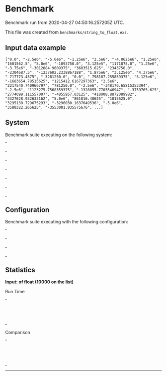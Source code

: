 # Benchmark

Benchmark run from 2020-04-27 04:50:16.257205Z UTC.

This file was created from `benchmarks/string_to_float.exs`.

## Input data example

    ["0.0", "-2.5e6", "-5.0e6", "-1.25e6", "2.5e6", "-4.0625e6", "1.25e6", "1601562.5", "5.0e6", "-1093750.0", "3.125e5", "1171875.0", "1.25e6", "-3.75e6", "-3012084.9609375", "3603515.625", "2343750.0", "-2304687.5", "-1237602.2338867188", "1.875e6", "3.125e6", "4.375e6", "-717773.4375", "-3281250.0", "0.0", "-798187.255859375", "3.125e6", "-1683654.78515625", "1215412.6167297363", "2.5e6", "2217540.740966797", "781250.0", "-2.5e6", "-348176.65815353394", "-2.5e6", "1123275.7568359375", "-1328055.7703546947", "-3759765.625", "2774099.111557007", "-4855957.03125", "418008.8872089982", "4327628.932633162", "5.0e6", "861816.40625", "1015625.0", "3295130.729675293", "-3296030.1637649536", "-5.0e6", "3580322.265625", "-3553001.035575676", ...]

## System

Benchmark suite executing on the following system:

<table style="width: 1%">
  <tr>
    <th style="width: 1%; white-space: nowrap">Operating System</th>
    <td>macOS</td>
  </tr><tr>
    <th style="white-space: nowrap">CPU Information</th>
    <td style="white-space: nowrap">Intel(R) Core(TM) i5-9600K CPU @ 3.70GHz</td>
  </tr><tr>
    <th style="white-space: nowrap">Number of Available Cores</th>
    <td style="white-space: nowrap">6</td>
  </tr><tr>
    <th style="white-space: nowrap">Available Memory</th>
    <td style="white-space: nowrap">32 GB</td>
  </tr><tr>
    <th style="white-space: nowrap">Elixir Version</th>
    <td style="white-space: nowrap">1.9.4</td>
  </tr><tr>
    <th style="white-space: nowrap">Erlang Version</th>
    <td style="white-space: nowrap">22.3.2</td>
  </tr>
</table>

## Configuration

Benchmark suite executing with the following configuration:

<table style="width: 1%">
  <tr>
    <th style="width: 1%">:time</th>
    <td style="white-space: nowrap">5 s</td>
  </tr><tr>
    <th>:parallel</th>
    <td style="white-space: nowrap">1</td>
  </tr><tr>
    <th>:warmup</th>
    <td style="white-space: nowrap">2 s</td>
  </tr>
</table>

## Statistics


__Input: of float (10000 on the list)__

Run Time
<table style="width: 1%">
  <tr>
    <th>Name</th>
    <th style="text-align: right">IPS</th>
    <th style="text-align: right">Average</th>
    <th style="text-align: right">Devitation</th>
    <th style="text-align: right">Median</th>
    <th style="text-align: right">99th&nbsp;%</th>
  </tr>
  <tr>
    <td style="white-space: nowrap">String.to_float/1</td>
    <td style="white-space: nowrap; text-align: right">372.53</td>
    <td style="white-space: nowrap; text-align: right">2.68 ms</td>
    <td style="white-space: nowrap; text-align: right">±5.44%</td>
    <td style="white-space: nowrap; text-align: right">2.65 ms</td>
    <td style="white-space: nowrap; text-align: right">3.13 ms</td>
  </tr>
  <tr>
    <td style="white-space: nowrap">Float.parse/1</td>
    <td style="white-space: nowrap; text-align: right">89.82</td>
    <td style="white-space: nowrap; text-align: right">11.13 ms</td>
    <td style="white-space: nowrap; text-align: right">±3.22%</td>
    <td style="white-space: nowrap; text-align: right">11.04 ms</td>
    <td style="white-space: nowrap; text-align: right">12.73 ms</td>
  </tr>
</table>
Comparison
<table style="width: 1%">
  <tr>
    <th>Name</th>
    <th style="text-align: right">IPS</th>
    <th style="text-align: right">Slower</th>
  <tr>
    <td style="white-space: nowrap">String.to_float/1</td>
    <td style="white-space: nowrap;text-align: right">372.53</td>
    <td>&nbsp;</td>
  </tr>
  <tr>
    <td style="white-space: nowrap">Float.parse/1</td>
    <td style="white-space: nowrap; text-align: right">89.82</td>
    <td style="white-space: nowrap; text-align: right">4.15x</td>
  </tr>
</table>
<hr/>
